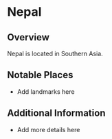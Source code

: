 # Nepal
## Overview
Nepal is located in Southern Asia.

## Notable Places
- Add landmarks here

## Additional Information
- Add more details here

